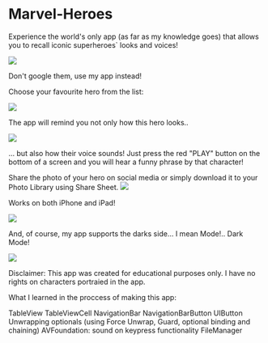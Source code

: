 # Marvel-Heroes
Experience the world's only app (as far as my knowledge goes)
that allows you to recall iconic superheroes` looks and voices! 


![](Images/logo.jpg)

Don't google them, use my app instead! 

Choose your favourite hero from the list: 

![](Images/tableView.png)

The app will remind you not only how this hero looks..

![](Images/LightMode.png)

... but also how their voice sounds! 
Just press the red "PLAY" button on the bottom of a screen and you will hear a funny phrase by that character! 


Share the photo of your hero on social media or simply download it to your Photo Library using Share Sheet.
![](Images/shareSheet.png)

Works on both iPhone and iPad!

![](Images/ipad.png)

And, of course, my app supports the darks side... I mean Mode!.. Dark Mode! 

![](Images/DarkMode.png)


Disclaimer: 
This app was created for educational purposes only. I have no rights on characters portraied in the app. 

What I learned in the proccess of making this app:

TableView
TableViewCell
NavigationBar
NavigationBarButton
UIButton
Unwrapping optionals (using Force Unwrap, Guard, optional binding and chaining) 
AVFoundation: sound on keypress functionality 
FileManager
